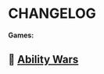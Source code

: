 # CHANGELOG

__Games:__
## 🔗 [Ability Wars](https://github.com/notzanocoddz4/BobHub/blob/main/Log/AbilityWars.md)
